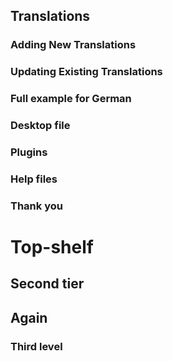 ## Translations
### Adding New Translations
### Updating Existing Translations
### Full example for German
### Desktop file
### Plugins
### Help files
### Thank you

# Top-shelf
## Second tier
## Again
### Third level
